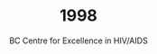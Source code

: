 ---
published: true
layout: "post"
title: "1998"
timeline: "false"
teaserText: "The BC Centre for Excellence has set the world standard for HIV care and treatment. This is the story of Dr. Julio Montaner, the man in the centre of it all."
subtitle: "BC Centre for Excellence in HIV/AIDS"
video: "http://player.vimeo.com/video/70613379"
teaserImg: "1998-teaser.jpg"
featureImg: "1998-feature.jpg"

statistics:
- stat: "2,339"
  desc: "Canadians diagnosed with HIV."
  link: "http://www.cdnaids.ca/canadianaidssocietymilestones"
  type: "webpage"

- stat: "5.8"
  desc: "million infected with HIV worldwide."
  link: "http://www.avert.org/aids-history98-02.htm"
  type: "webpage"

- stat: "510,000"
  desc: "children worldwide, less than 15 years of age, die of AIDS."
  link: "http://www.unaids.org/en/media/unaids/contentassets/dataimport/publications/irc-pub06/epiupdate98_en.pdf"
  type: "pdf"

global:
- item: "12th IAS Conference, with the theme 'Bridging the Gap' takes place in Geneva, Switzerland."
  link: "http://www.iasociety.org/Default.aspx?pageId=79"
  type: "webpage"

- item: "Treatment Action Campaign (TAC) forms in South Africa."
  link: "http://www.tac.org.za/"
  type: "webpage"

- item: "US Congressional Black Caucus develops a 'Call to Action,' requesting that the President and Surgeon General declare HIV/AIDS a 'State of Emergency' in the African American community."
  link: "http://cbc.fudge.house.gov/"
  type: "webpage"

national:
- item: "After nearly four years, 427 witnesses, 50,000 transcript pages of testimony and more than $17 million in taxpayers' money, no blame to the Canadian Red Cross Society."
  link: "http://www.cdnaids.ca/federalgovernmentreleaseskreverrepo"
  type: "webpage"

- item: "The Canadian Blood Services is established to replace the Canadian Red Cross, after recommendations made by the Krever Report."
  link: "http://www.cbc.ca/news/background/taintedblood/bloodscandal_timeline.html"
  type: "webpage"

- item: "The first Canadian HIV/AIDS Skills Building Symposium is held to share best practices, capacity building and networking for those working in the field of HIV/AIDS."
  link: "http://www.cdnaids.ca/canadianaidssocietymilestones"
  type: "webpage"

year:
- item: "Monika Lewinsky and Bill Clinton political sex scandal emerges."
  link: "http://www.youtube.com/watch?v=kaTFqttOpjE"
  type: "video"

- item: "Europe adopts a single currency - The Euro."
  link: "http://fx.sauder.ubc.ca/euro/"
  type: "webpage"

- item: "The second Congo War begins. 3,900,000 people are killed before it ends in 2003, making it the bloodiest war, since World War II."
  link: "http://en.wikipedia.org/wiki/1998"
  type: "webpage"

local:
- item: "Vancouver Area Network of Drug Users (VANDU) secures funding and incorporates."
  link: "http://www.vandu.org/"
  type: "webpage"

- item: "AIDS Vancouver establishes GAYWAY, a wellness organization for gay men. Gayway, an AIDS Vancouver project, is billed as a gay men's resource exchange designed to bring gay men together in an effort to build a stronger community by cultivating assets instead of bemoaning deficits."

- item: "BCPWA is Western Canada’s largest AIDS organization with a membership of over 3,400 individuals."
  link: "http://www.positivelivingbc.org/files/bcpwa/articles/bcpwa-history-long.pdf"
  type: "pdf"
---